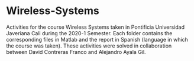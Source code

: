 # Wireless-Systems
Activities for the course Wireless Systems taken in Pontificia Universidad Javeriana Cali during the 2020-1 Semester. Each folder contains the corresponding files in Matlab and the report in Spanish (language in which the course was taken). These activities were solved in collaboration between David Contreras Franco and Alejandro Ayala Gil.
